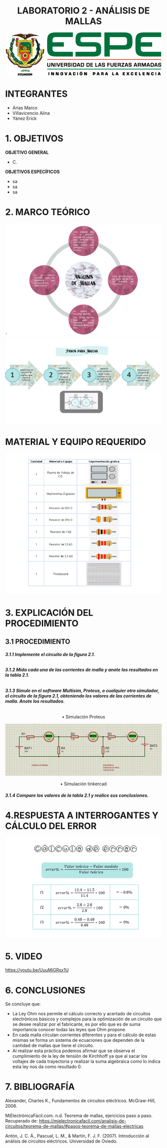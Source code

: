 <div align="center">

# LABORATORIO 2 - ANÁLISIS DE MALLAS

![](https://github.com/erickyanez1/IMAGENES-DEBER-1/blob/main/espe.png) 

</div>

# **INTEGRANTES**

- Arias Marco
- Villavicencio Alina
- Yánez Erick


# **1. OBJETIVOS**

**OBJETIVO GENERAL**
  - C.
 
 **OBJETIVOS ESPECÍFICOS**
  - sa
  - sa
  - sa

# **2. MARCO TEÓRICO**

<div align="center">
  
![](https://github.com/erickyanez1/LABORATORIO2_MALLAS/blob/main/IMG_PRACTICA2/img1_lab2.png)
![](https://github.com/erickyanez1/LABORATORIO2_MALLAS/blob/main/IMG_PRACTICA2/img2_lab2.png)
  
</div>
  
# MATERIAL Y EQUIPO REQUERIDO

<div align="center">

![](https://github.com/erickyanez1/LABORATORIO2_MALLAS/blob/main/IMG_PRACTICA2/img3_lab2.png)
  
  

</div>

# **3. EXPLICACIÓN DEL PROCEDIMIENTO**

## **3.1 PROCEDIMIENTO**

###### **3.1.1 Implemente el circuito de la figura 2.1.**

<div align="center">

  
  
  
 </div>

###### **3.1.2 Mida cada una de las corrientes de malla y anote los resultados en la tabla 2.1.**

<div align="center">

  
  

</div>

###### **3.1.3 Simule en el software Multisim, Proteus, o cualquier otro simulador, el circuito de la figura 2.1, obteniendo los valores de las corrientes de malla. Anote los resultados.**

<div align="center">
 
• Simulación Proteus
  
 ![](https://github.com/erickyanez1/LABORATORIO2_MALLAS/blob/main/IMG_PRACTICA2/Sim_proteus.png)
  
• Simulación  tinkercad
  

  
</div>

###### **3.1.4 Compare los valores de la tabla 2.1 y realice sus conclusiones.**

<div align="center">
  

  
  

</div>

#  4.RESPUESTA A INTERROGANTES Y CÁLCULO DEL ERROR

![](https://github.com/erickyanez1/LABORATORIO2_MALLAS/blob/main/IMG_PRACTICA2/Error.png)

# **5. VIDEO**

https://youtu.be/UuuMiGRsx1U

# **6. CONCLUSIONES**

Se concluye que:

- La Ley Ohm nos permite el cálculo correcto y acertado de circuitos electrónicos básicos y complejos para la optimización de un circuito que se desee realizar por el fabricante, es por ello que es de suma importancia conocer todas las leyes que Ohm propone.
- En cada malla circulan corrientes diferentes y para el cálculo de estas mismas se forma un sistema de ecuaciones que dependen de la cantidad de mallas que tiene el circuito.
- Al realizar esta práctica podemos afirmar que se observa el cumplimiento de la ley de tensión de Kirchhoff ya que al sacar los voltajes de cada trayectoria y realizar la suma algebraica como lo indica esta ley nos da como resultado 0.

# **7. BIBLIOGRAFÍA**

Alexander, Charles K., Fundamentos de circuitos eléctricos. McGraw-Hill, 2006.

MiElectrónicaFácil.com. n.d. Teorema de mallas, ejercicios paso a paso. Recuperado de:
https://mielectronicafacil.com/analisis-de-circuitos/teorema-de-mallas/#pasos-teorema-de-mallas-electricas

Antón, J. C. Á., Pascual, L. M., & Martín, F. J. F. (2007). Introducción al análisis de circuitos eléctricos. Universidad de Oviedo.
